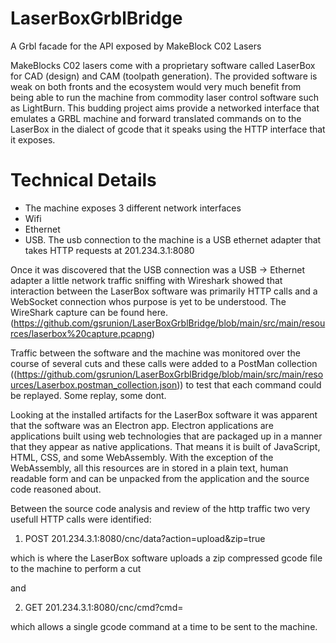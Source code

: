 # LaserBoxGrblBridge
A Grbl facade for the API exposed by MakeBlock C02 Lasers

MakeBlocks C02 lasers come with a proprietary software called LaserBox for CAD (design) and CAM (toolpath generation). The provided software is weak on both fronts and the ecosystem would very much benefit from being able to run the machine from commodity laser control software such as LightBurn. This budding project aims provide a networked interface that emulates a GRBL machine and forward translated commands on to the LaserBox in the dialect of gcode that it speaks using the HTTP interface that it exposes.

# Technical Details
- The machine exposes 3 different network interfaces
 - Wifi
 - Ethernet
 - USB. The usb connection to the machine is a USB ethernet adapter that takes HTTP requests at 201.234.3.1:8080

Once it was discovered that the USB connection was a USB -> Ethernet adapter a little network traffic sniffing with Wireshark showed that interaction between the LaserBox software was primarily HTTP calls and a WebSocket connection whos purpose is yet to be understood. The WireShark capture can be found here. (https://github.com/gsrunion/LaserBoxGrblBridge/blob/main/src/main/resources/laserbox%20capture.pcapng)

Traffic between the software and the machine was monitored over the course of several cuts and these calls were added to a PostMan collection ((https://github.com/gsrunion/LaserBoxGrblBridge/blob/main/src/main/resources/Laserbox.postman_collection.json)) to test that each command could be replayed. Some replay, some dont.

Looking at the installed artifacts for the LaserBox software it was apparent that the software was an Electron app. Electron applications are applications built using web technologies that are packaged up in a manner that they appear as native applications. That means it is built of JavaScript, HTML, CSS, and some WebAssembly. With the exception of the WebAssembly, all this resources are in stored in a plain text, human readable form and can be unpacked from the application and the source code reasoned about.

Between the source code analysis and review of the http traffic two very usefull HTTP calls were identified:

1) POST 201.234.3.1:8080/cnc/data?action=upload&zip=true

which is where the LaserBox software uploads a zip compressed gcode file to the machine to perform a cut

and 

2) GET 201.234.3.1:8080/cnc/cmd?cmd=<gcode command>

which allows a single gcode command at a time to be sent to the machine.









 
